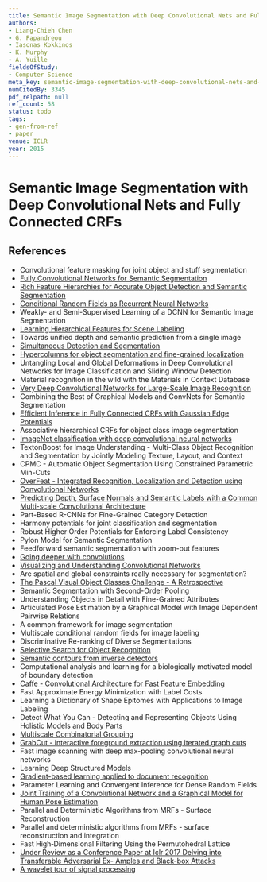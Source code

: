 ```yaml
---
title: Semantic Image Segmentation with Deep Convolutional Nets and Fully Connected CRFs
authors:
- Liang-Chieh Chen
- G. Papandreou
- Iasonas Kokkinos
- K. Murphy
- A. Yuille
fieldsOfStudy:
- Computer Science
meta_key: semantic-image-segmentation-with-deep-convolutional-nets-and-fully-connected-crfs
numCitedBy: 3345
pdf_relpath: null
ref_count: 58
status: todo
tags:
- gen-from-ref
- paper
venue: ICLR
year: 2015
---
```


# Semantic Image Segmentation with Deep Convolutional Nets and Fully Connected CRFs

## References

- Convolutional feature masking for joint object and stuff segmentation
- [Fully Convolutional Networks for Semantic Segmentation](./fully-convolutional-networks-for-semantic-segmentation.md)
- [Rich Feature Hierarchies for Accurate Object Detection and Semantic Segmentation](./rich-feature-hierarchies-for-accurate-object-detection-and-semantic-segmentation.md)
- [Conditional Random Fields as Recurrent Neural Networks](./conditional-random-fields-as-recurrent-neural-networks.md)
- Weakly- and Semi-Supervised Learning of a DCNN for Semantic Image Segmentation
- [Learning Hierarchical Features for Scene Labeling](./learning-hierarchical-features-for-scene-labeling.md)
- Towards unified depth and semantic prediction from a single image
- [Simultaneous Detection and Segmentation](./simultaneous-detection-and-segmentation.md)
- [Hypercolumns for object segmentation and fine-grained localization](./hypercolumns-for-object-segmentation-and-fine-grained-localization.md)
- Untangling Local and Global Deformations in Deep Convolutional Networks for Image Classification and Sliding Window Detection
- Material recognition in the wild with the Materials in Context Database
- [Very Deep Convolutional Networks for Large-Scale Image Recognition](./very-deep-convolutional-networks-for-large-scale-image-recognition.md)
- Combining the Best of Graphical Models and ConvNets for Semantic Segmentation
- [Efficient Inference in Fully Connected CRFs with Gaussian Edge Potentials](./efficient-inference-in-fully-connected-crfs-with-gaussian-edge-potentials.md)
- Associative hierarchical CRFs for object class image segmentation
- [ImageNet classification with deep convolutional neural networks](./imagenet-classification-with-deep-convolutional-neural-networks.md)
- TextonBoost for Image Understanding - Multi-Class Object Recognition and Segmentation by Jointly Modeling Texture, Layout, and Context
- CPMC - Automatic Object Segmentation Using Constrained Parametric Min-Cuts
- [OverFeat - Integrated Recognition, Localization and Detection using Convolutional Networks](./overfeat-integrated-recognition-localization-and-detection-using-convolutional-networks.md)
- [Predicting Depth, Surface Normals and Semantic Labels with a Common Multi-scale Convolutional Architecture](./predicting-depth-surface-normals-and-semantic-labels-with-a-common-multi-scale-convolutional-architecture.md)
- Part-Based R-CNNs for Fine-Grained Category Detection
- Harmony potentials for joint classification and segmentation
- Robust Higher Order Potentials for Enforcing Label Consistency
- Pylon Model for Semantic Segmentation
- Feedforward semantic segmentation with zoom-out features
- [Going deeper with convolutions](./going-deeper-with-convolutions.md)
- [Visualizing and Understanding Convolutional Networks](./visualizing-and-understanding-convolutional-networks.md)
- Are spatial and global constraints really necessary for segmentation?
- [The Pascal Visual Object Classes Challenge - A Retrospective](./the-pascal-visual-object-classes-challenge-a-retrospective.md)
- Semantic Segmentation with Second-Order Pooling
- Understanding Objects in Detail with Fine-Grained Attributes
- Articulated Pose Estimation by a Graphical Model with Image Dependent Pairwise Relations
- A common framework for image segmentation
- Multiscale conditional random fields for image labeling
- Discriminative Re-ranking of Diverse Segmentations
- [Selective Search for Object Recognition](./selective-search-for-object-recognition.md)
- [Semantic contours from inverse detectors](./semantic-contours-from-inverse-detectors.md)
- Computational analysis and learning for a biologically motivated model of boundary detection
- [Caffe - Convolutional Architecture for Fast Feature Embedding](./caffe-convolutional-architecture-for-fast-feature-embedding.md)
- Fast Approximate Energy Minimization with Label Costs
- Learning a Dictionary of Shape Epitomes with Applications to Image Labeling
- Detect What You Can - Detecting and Representing Objects Using Holistic Models and Body Parts
- [Multiscale Combinatorial Grouping](./multiscale-combinatorial-grouping.md)
- [GrabCut - interactive foreground extraction using iterated graph cuts](./grabcut-interactive-foreground-extraction-using-iterated-graph-cuts.md)
- Fast image scanning with deep max-pooling convolutional neural networks
- Learning Deep Structured Models
- [Gradient-based learning applied to document recognition](./gradient-based-learning-applied-to-document-recognition.md)
- Parameter Learning and Convergent Inference for Dense Random Fields
- [Joint Training of a Convolutional Network and a Graphical Model for Human Pose Estimation](./joint-training-of-a-convolutional-network-and-a-graphical-model-for-human-pose-estimation.md)
- Parallel and Deterministic Algorithms from MRFs - Surface Reconstruction
- Parallel and deterministic algorithms from MRFs - surface reconstruction and integration
- Fast High‐Dimensional Filtering Using the Permutohedral Lattice
- [Under Review as a Conference Paper at Iclr 2017 Delving into Transferable Adversarial Ex- Amples and Black-box Attacks](./under-review-as-a-conference-paper-at-iclr-2017-delving-into-transferable-adversarial-ex-amples-and-black-box-attacks.md)
- [A wavelet tour of signal processing](./a-wavelet-tour-of-signal-processing.md)
